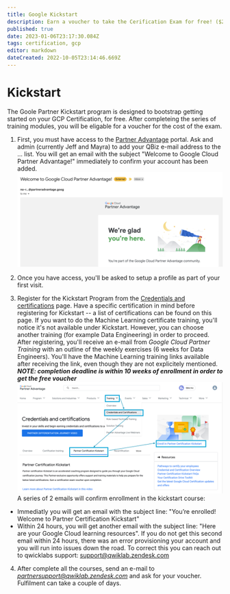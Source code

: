 ```yaml
---
title: Google Kickstart
description: Earn a voucher to take the Cerification Exam for free! ($200 value)
published: true
date: 2023-01-06T23:17:30.084Z
tags: certification, gcp
editor: markdown
dateCreated: 2022-10-05T23:14:46.669Z
---
```


# Kickstart
The Goole Partner Kickstart program is designed to bootstrap getting started on your GCP Certification, for free.  After completeing the series of training modules, you will be eligable for a voucher for the cost of the exam.  

1. First, you must have access to the [Partner Advantage](https://www.partneradvantage.goog/GCPPRM/s/) portal.  Ask and admin (currently Jeff and Mayra) to add your QBiz e-mail address to the ... list. You will get an email with the subject "Welcome to Google Cloud Partner Advantage!" immediately to confirm your account has been added.
![google_partners_email.png](/google_partners_email.png)

2. Once you have access, you'll be asked to setup a profile as part of your first visit.

3. Register for the Kickstart Program from the [Credentials and certifications](https://www.partneradvantage.goog/GCPPRM/s/trainingcredentials) page.  Have a specific certification in mind before registering for Kickstart -- a list of certifications can be found on this page. If you want to do the Machine Learning certificate training, you'll notice it's not available under Kickstart. However, you can choose another training (for example Data Engineering) in order to proceed. After registering, you'll receive an e-mail from _Google Cloud Partner Training_ with an outline of the weekly exercises (6 weeks for Data Engineers). You'll have the Machine Learning training links available after receiving the link, even though they are not explicitely mentioned.  ***NOTE: completion deadline is within 10 weeks of enrollment in order to get the free voucher*** 
![kickstart_enroll.png](/kickstart_enroll.png) A series of 2 emails will confirm enrollment in the kickstart course: 
- Immediatly you will get an email with the subject line: "You’re 	enrolled! Welcome to Partner Certification Kickstart"
- Within 24 hours, you will get another email with the subject line: "Here are your Google Cloud learning resources". If you do not get this second email within 24 hours, there was an error provisioning your account and you will run into issues down the road. To correct this you can reach out to qwicklabs support: support@qwiklab.zendesk.com


4. After complete all the courses, send an e-mail to *partnersupport@qwiklab.zendesk.com* and ask for your voucher.  Fulfilment can take a couple of days.
